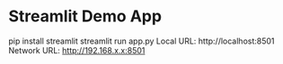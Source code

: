 # Streamlit Demo App

pip install streamlit
streamlit run app.py
Local URL: http://localhost:8501
Network URL: http://192.168.x.x:8501
